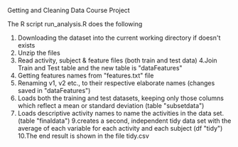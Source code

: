 Getting and Cleaning Data Course Project

The R script run_analysis.R does the following 

1. Downloading the dataset into the current working directory if doesn't exists 
2. Unzip the files
3. Read activity, subject & feature files (both train and test data)
4.Join Train and Test table and the new table is "dataFeatures"
5. Getting features names from "features.txt" file 
6. Renaming v1, v2 etc., to their respective elaborate names (changes saved in "dataFeatures")
7. Loads both the training and test datasets, keeping only those columns which reflect a mean or standard deviation (table "subsetdata")
8. Loads descriptive activity names to name the activities in the data set.(table "finaldata")
9.creates a second, independent tidy data set with the average of each variable for each activity and each subject (df "tidy")
10.The end result is shown in the file tidy.csv
 


